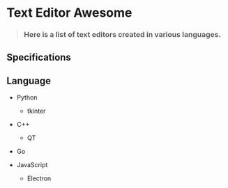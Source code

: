 # Text Editor Awesome

> ### Here is a list of text editors created in various languages.

## Specifications



## Language

- Python
  - tkinter
  
- C++
  - QT
  
- Go

- JavaScript
  - Electron

